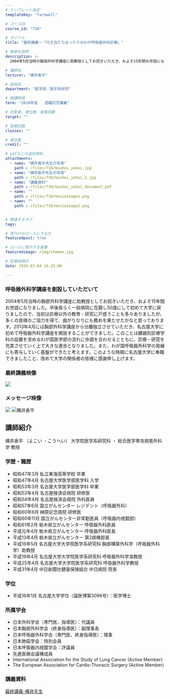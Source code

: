 ```yaml
---
# テンプレート指定
templateKey: "farewell"

# コースID
course_id: "710"

# タイトル
title: "最終講義ー「行き当たりばったりのわが呼吸器外科診療」"

# 簡単な説明
description: >-
  2004年5月当時の胸部外科学講座に助教授としてお招きいただき、およそ15年間お世話になりました。卒後長らく一般病院に在籍し50歳にして初めて大学に戻りましたので、当初は診療以外の教育・研究に戸惑...

# 講師名
lecturer: "横井香平"

# 部局名
department: "医学部／医学系研究"

# 開講時限
term: "2018年度	退職記念講義"

# 対象者、単位数、授業回数
target: ""

# 授業回数
classes: ""

# 単位数
credit: ""

# pdfなどの追加資料
attachments: 
  - name: "横井香平先生の写真" 
    path : /files/710/kouhei_yokoi.jpg
  - name: "横井香平先生の写真" 
    path : /files/710/kouhei_yokoi_2.jpg
  - name: "講義資料" 
    path : /files/710/kouhei_yokoi_document.pdf
  - name: "" 
    path : /files/710/movieimage1.png
  - name: "" 
    path : /files/710/movieimage2.png


# 関連するタグ
tags:

# 色付けのロールにするか
featuredpost: true

# ロールに表示する画像
featuredimage: /img/chemex.jpg

# 記事投稿日
date: 2016-03-04 14:23:00

---
```

### 呼吸器外科学講座を創設していただいて 

2004年5月当時の胸部外科学講座に助教授としてお招きいただき、およそ15年間お世話になりました。卒後長らく一般病院に在籍し50歳にして初めて大学に戻りましたので、当初は診療以外の教育・研究に戸惑うことも多々ありましたが、多くの皆様のご協力を得て、曲がりなりにも務めを果たせたかなと思っております。2013年4月には胸部外科学講座から分離独立させていただき、名古屋大学に初めて呼吸器外科学講座を開設することができました。このことは臓器別診療学科の設置を求めるわが国医学部の流れに歩調を合わせるとともに、診療・研究を充実させていく上で大きな進歩となりました。また、わが国呼吸器外科学の発展にも寄与していく基盤ができたと考えます。このような時期に名古屋大学に奉職できましたこと、改めて大学の関係者の皆様に感謝申し上げます。 

### 最終講義映像



![](/files/710/movieimage1.png) 
### メッセージ映像



![](/files/710/movieimage2.png) 
![横井香平](/files/710/kouhei_yokoi_2.jpg) 
## 講師紹介

横井香平 （よこい ・こうへい） 大学院医学系研究科 ・ 総合医学専攻病態外科学 教授 

### 学歴・職歴

  * 昭和47年3月 私立東海高等学校 卒業
  * 昭和47年4月 名古屋大学医学部医学科 入学
  * 昭和53年3月 名古屋大学医学部医学科 卒業
  * 昭和53年4月 名古屋掖済会病院 研修医
  * 昭和54年4月 名古屋掖済会病院 外科医員
  * 昭和57年6月 国立がんセンター レジデント（呼吸器外科）
  * 昭和60年6月 榊原記念病院 研修医
  * 昭和60年11月 国立がんセンター非常勤医員（呼吸器内視鏡部）
  * 昭和61年2月 栃木県立がんセンター 呼吸器外科医員
  * 平成元年4月 栃木県立がんセンター 呼吸器外科医長
  * 平成13年4月 栃木県立がんセンター 第2病棟部長
  * 平成16年5月 名古屋大学大学院医学系研究科 胸部構築外科学（呼吸器外科学）助教授
  * 平成19年4月 名古屋大学大学院医学系研究科 呼吸器外科学准教授
  * 平成25年4月 名古屋大学大学院医学系研究科 呼吸器外科学教授
  * 平成31年4月 中日新聞社健康保険組合 中日病院 院長
### 学位

  * 平成16年1月 名古屋大学学位（論医博第3096号）：医学博士
### 所属学会

  * 日本外科学会（専門医、指導医）：代議員
  * 日本胸部外科学会（終身指導医）：副理事長
  * 日本呼吸器外科学会（専門医、終身指導医）：理事
  * 日本肺癌学会：特別会員
  * 日本呼吸器内視鏡学会：評議員
  * 先進医療会議構成員
  * International Association for the Study of Lung Cancer (Active Member)
  * The European Association for Cardio-Thoracic Surgery (Active Member)
### 講義資料


[最終講義-横井先生](/files/710/kouhei_yokoi_document.pdf) 
